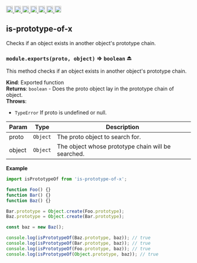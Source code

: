 <a
  href="https://travis-ci.org/Xotic750/is-prototype-of-x"
  title="Travis status">
<img
  src="https://travis-ci.org/Xotic750/is-prototype-of-x.svg?branch=master"
  alt="Travis status" height="18">
</a>
<a
  href="https://david-dm.org/Xotic750/is-prototype-of-x"
  title="Dependency status">
<img src="https://david-dm.org/Xotic750/is-prototype-of-x/status.svg"
  alt="Dependency status" height="18"/>
</a>
<a
  href="https://david-dm.org/Xotic750/is-prototype-of-x?type=dev"
  title="devDependency status">
<img src="https://david-dm.org/Xotic750/is-prototype-of-x/dev-status.svg"
  alt="devDependency status" height="18"/>
</a>
<a
  href="https://badge.fury.io/js/is-prototype-of-x"
  title="npm version">
<img src="https://badge.fury.io/js/is-prototype-of-x.svg"
  alt="npm version" height="18">
</a>
<a
  href="https://www.jsdelivr.com/package/npm/is-prototype-of-x"
  title="jsDelivr hits">
<img src="https://data.jsdelivr.com/v1/package/npm/is-prototype-of-x/badge?style=rounded"
  alt="jsDelivr hits" height="18">
</a>
<a
  href="https://bettercodehub.com/results/Xotic750/is-prototype-of-x"
  title="bettercodehub score">
<img src="https://bettercodehub.com/edge/badge/Xotic750/is-prototype-of-x?branch=master"
  alt="bettercodehub score" height="18">
</a>
<a
  href="https://coveralls.io/github/Xotic750/is-prototype-of-x?branch=master"
  title="Coverage Status">
<img src="https://coveralls.io/repos/github/Xotic750/is-prototype-of-x/badge.svg?branch=master"
  alt="Coverage Status" height="18">
</a>

<a name="module_is-prototype-of-x"></a>

## is-prototype-of-x

Checks if an object exists in another object's prototype chain.

<a name="exp_module_is-prototype-of-x--module.exports"></a>

### `module.exports(proto, object)` ⇒ <code>boolean</code> ⏏

This method checks if an object exists in another object's prototype chain.

**Kind**: Exported function  
**Returns**: <code>boolean</code> - Does the proto object lay in the prototype chain of object.  
**Throws**:

- <code>TypeError</code> If proto is undefined or null.

| Param  | Type                | Description                                        |
| ------ | ------------------- | -------------------------------------------------- |
| proto  | <code>Object</code> | The proto object to search for.                    |
| object | <code>Object</code> | The object whose prototype chain will be searched. |

**Example**

```js
import isPrototypeOf from 'is-prototype-of-x';

function Foo() {}
function Bar() {}
function Baz() {}

Bar.prototype = Object.create(Foo.prototype);
Baz.prototype = Object.create(Bar.prototype);

const baz = new Baz();

console.log(isPrototypeOf(Baz.prototype, baz)); // true
console.log(isPrototypeOf(Bar.prototype, baz)); // true
console.log(isPrototypeOf(Foo.prototype, baz)); // true
console.log(isPrototypeOf(Object.prototype, baz)); // true
```
